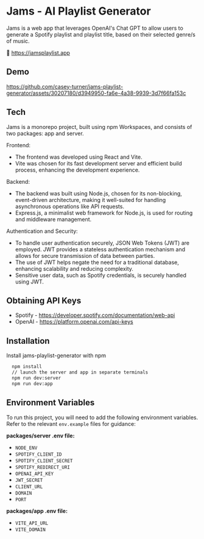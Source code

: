 # Jams - AI Playlist Generator

Jams is a web app that leverages OpenAI's Chat GPT to allow users to generate a Spotify playlist and playlist title, based on their selected genre/s of music.

🔗 <a href="https://jamsplaylist.app" target="_blank">https://jamsplaylist.app</a>

## Demo

https://github.com/casey-turner/jams-playlist-generator/assets/30207180/d3949950-fa6e-4a38-9939-3d7f66fa153c

## Tech

Jams is a monorepo project, built using npm Workspaces, and consists of two packages: app and server.

Frontend:

- The frontend was developed using React and Vite.
- Vite was chosen for its fast development server and efficient build process, enhancing the development experience.

Backend:

- The backend was built using Node.js, chosen for its non-blocking, event-driven architecture, making it well-suited for handling asynchronous operations like API requests.
- Express.js, a minimalist web framework for Node.js, is used for routing and middleware management.

Authentication and Security:

- To handle user authentication securely, JSON Web Tokens (JWT) are employed. JWT provides a stateless authentication mechanism and allows for secure transmission of data between parties.
- The use of JWT helps negate the need for a traditional database, enhancing scalability and reducing complexity.
- Sensitive user data, such as Spotify credentials, is securely handled using JWT.

## Obtaining API Keys

- Spotify - https://developer.spotify.com/documentation/web-api
- OpenAI - https://platform.openai.com/api-keys

## Installation

Install jams-playlist-generator with npm

```bash
  npm install
  // launch the server and app in separate terminals
  npm run dev:server
  npm run dev:app
```

## Environment Variables

To run this project, you will need to add the following environment variables. Refer to the relevant `env.example` files for guidance:

**packages/server .env file:**
- `NODE_ENV`
- `SPOTIFY_CLIENT_ID`
- `SPOTIFY_CLIENT_SECRET`
- `SPOTIFY_REDIRECT_URI`
- `OPENAI_API_KEY`
- `JWT_SECRET`
- `CLIENT_URL`
- `DOMAIN`
- `PORT`

**packages/app .env file:**
- `VITE_API_URL`
- `VITE_DOMAIN`

